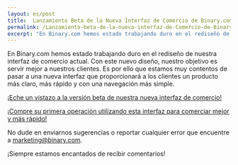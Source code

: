 ```yaml
---
layout: es/post
title:  Lanzamiento Beta de la Nueva Interfaz de Comercio de Binary.com
permalink: /Lanzamiento-beta-de-la-nueva-interfaz-de-Comercio-de-Binarycom/
excerpt: "En Binary.com hemos estado trabajando duro en el rediseño de nuestra interfaz de comercio actual. Con este nuevo diseño, nuestro objetivo es servir mejor a nuestros clientes. Es por ello que..."
---
```



En Binary.com hemos estado trabajando duro en el rediseño de nuestra interfaz de comercio actual. Con este nuevo diseño, nuestro objetivo es servir mejor a nuestros clientes. Es por ello que estamos muy contentos de pasar a una nueva interfaz que proporcionará a los clientes un producto más claro, más rápido y con una navegación más simple. 

[¡Eche un vistazo a la versión beta de nuestra nueva interfaz de comercio!](https://www.binary.com/trading?utm_source=social&utm_medium=blog&utm_campaign=WhatsNew&l=ES)

[¡Compre su primera operación utilizando esta interfaz para comerciar mejor y más rápido!](https://www.binary.com/trading?utm_source=social&utm_medium=blog&utm_campaign=WhatsNew&l=ES)

No dude en enviarnos sugerencias o reportar cualquier error que encuentre a [marketing@binary.com](mailto:marketing@binary.com). 

¡Siempre estamos encantados de recibir comentarios!